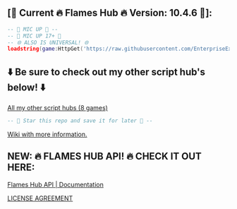 ## [📜 Current 🔥 Flames Hub 🔥 Version: 10.4.6 📜]:

```lua
-- 🎤 MIC UP 🎤 --
-- 🎤 MIC UP 17+ 🎤
-- 🌐 ALSO IS UNIVERSAL! 🌐
loadstring(game:HttpGet('https://raw.githubusercontent.com/EnterpriseExperience/MicUpSource/refs/heads/main/retrieve_branch_version.lua'))()
```
## ⬇️ Be sure to check out my other script hub's below! ⬇️ ##

[All my other script hubs (8 games)](https://github.com/EnterpriseExperience/MicUpSource/wiki/My-script-hubs-for-other-games.)


```lua
-- 🌟 Star this repo and save it for later 🌟 --
```

[Wiki with more information.](https://github.com/EnterpriseExperience/MicUpSource/wiki)

## NEW: 🔥 FLAMES HUB API! 🔥 CHECK IT OUT HERE: ##
[Flames Hub API | Documentation](https://enterpriseexperience.github.io)

[LICENSE AGREEMENT](https://github.com/EnterpriseExperience/MicUpSource/blob/main/LICENSE.md)
